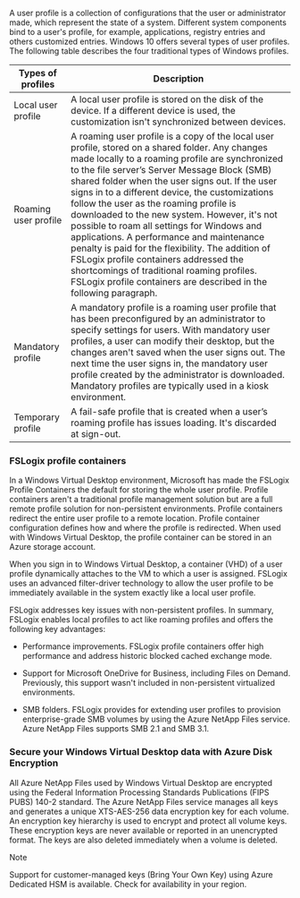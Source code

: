 A user profile is a collection of configurations that the user or administrator made, which represent the state of a system. Different system components bind to a user's profile, for example, applications, registry entries and others customized entries. Windows 10 offers several types of user profiles. The following table describes the four traditional types of Windows profiles.

| **Types of profiles** | **Description**                             |
| --------------------- | ---------------------------------- |
| Local user profile|A local user profile is  stored on the disk of the device. If a different device is used, the  customization isn't synchronized between devices.|
|Roaming user profile|A roaming user profile is a copy of the local user profile, stored on a shared folder. Any changes made locally to a roaming profile are synchronized to the file server’s Server Message Block (SMB) shared folder when the user signs out. If the user signs in to a different device, the customizations follow the user as the roaming profile is downloaded to the new system.  However, it's not possible to roam all settings for Windows and applications. A performance and maintenance penalty is paid for the  flexibility. The addition of FSLogix profile containers addressed the shortcomings of traditional roaming profiles. FSLogix profile containers are described in the following paragraph.|
|Mandatory profile| A mandatory profile is a roaming user profile that has been preconfigured by an administrator to specify settings for users. With mandatory user profiles, a user can modify their desktop, but the changes aren't saved when the user signs out. The next time the user signs in, the mandatory user profile created by the administrator is downloaded. Mandatory profiles are typically used in a kiosk environment.|
|Temporary profile|A fail-safe profile that is created when a user’s roaming profile has issues loading. It's discarded at sign-out.|

### FSLogix profile containers

In a Windows Virtual Desktop environment, Microsoft has made the FSLogix Profile Containers the default for storing the whole user profile. Profile containers aren't a traditional profile management solution but are a full remote profile solution for non-persistent environments. Profile containers redirect the entire user profile to a remote location. Profile container configuration defines how and where the profile is redirected. When used with Windows Virtual Desktop, the profile container can be stored in an Azure storage account.

When you sign in to Windows Virtual Desktop, a container (VHD) of a user profile dynamically attaches to the VM to which a user is assigned. FSLogix uses an advanced filter-driver technology to allow the user profile to be immediately available in the system exactly like a local user profile.

FSLogix addresses key issues with non-persistent profiles. In summary, FSLogix enables local profiles to act like roaming profiles and offers the following key advantages:

- Performance improvements. FSLogix profile containers offer high performance and address historic blocked cached exchange mode.

- Support for Microsoft OneDrive for Business, including Files on Demand. Previously, this support wasn't included in non-persistent virtualized environments.

- SMB folders. FSLogix provides for extending user profiles to provision enterprise-grade SMB volumes by using the Azure NetApp Files service. Azure NetApp Files supports SMB 2.1 and SMB 3.1.

### Secure your Windows Virtual Desktop data with Azure Disk Encryption

All Azure NetApp Files used by Windows Virtual Desktop are encrypted using the Federal Information Processing Standards Publications (FIPS PUBS) 140-2 standard. The Azure NetApp Files service manages all keys and generates a unique XTS-AES-256 data encryption key for each volume. An encryption key hierarchy is used to encrypt and protect all volume keys. These encryption keys are never available or reported in an unencrypted format. The keys are also deleted immediately when a volume is deleted.

> [!NOTE]
> Support for customer-managed keys (Bring Your Own Key) using Azure Dedicated HSM is available. Check for availability in your region.
